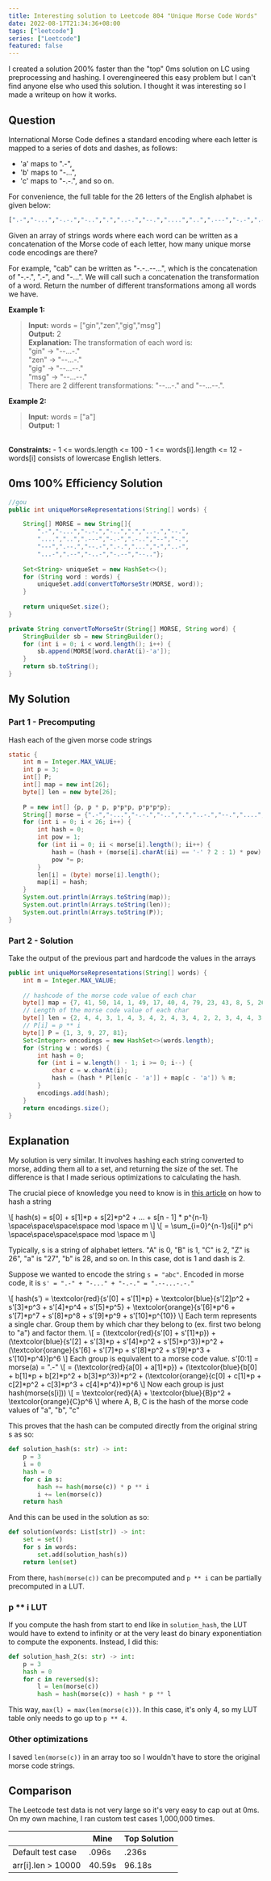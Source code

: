 ```yaml
---
title: Interesting solution to Leetcode 804 "Unique Morse Code Words"
date: 2022-08-17T21:34:36+08:00
tags: ["leetcode"]
series: ["Leetcode"]
featured: false
---
```


I created a solution 200\% faster than the "top" 0ms solution on LC using preprocessing and hashing. 
I overengineered this easy problem but I can't find anyone else who used this solution. I thought 
it was interesting so I made a writeup on how it works.

## Question

International Morse Code defines a standard encoding where each letter is mapped to a series of dots and dashes, as follows:

- 'a' maps to ".-",
- 'b' maps to "-...",
- 'c' maps to "-.-.", and so on.

For convenience, the full table for the 26 letters of the English alphabet is given below:

```python
[".-","-...","-.-.","-..",".","..-.","--.","....","..",".---","-.-",".-..","--","-.","---",".--.","--.-",".-.","...","-","..-","...-",".--","-..-","-.--","--.."]
```

Given an array of strings words where each word can be written as a concatenation of the Morse code of each letter, how many unique morse code encodings are there?

For example, "cab" can be written as "-.-..--...", which is the concatenation of "-.-.", ".-", and "-...". We will call such a concatenation the transformation of a word.
Return the number of different transformations among all words we have.

<b>Example 1:</b>
<blockquote>
<b>Input:</b> words = ["gin","zen","gig","msg"]<br>
<b>Output:</b> 2<br>
<b>Explanation:</b> The transformation of each word is:<br>
"gin" -> "--...-."<br>
"zen" -> "--...-."<br>
"gig" -> "--...--."<br>
"msg" -> "--...--."<br>
There are 2 different transformations: "--...-." and "--...--.".<br>
</blockquote>
<b>Example 2:</b>
<blockquote>
<b>Input:</b> words = ["a"]<br>
<b>Output:</b> 1
</blockquote>

<br>
<b>Constraints:</b>
- 1 <= words.length <= 100
- 1 <= words[i].length <= 12
- words[i] consists of lowercase English letters.

## 0ms 100% Efficiency Solution

```java
//gou
public int uniqueMorseRepresentations(String[] words) {

    String[] MORSE = new String[]{
        ".-","-...","-.-.","-..",".","..-.","--.",
        "....","..",".---","-.-",".-..","--","-.",
        "---",".--.","--.-",".-.","...","-","..-",
        "...-",".--","-..-","-.--","--.."};
    
    Set<String> uniqueSet = new HashSet<>();
    for (String word : words) {
        uniqueSet.add(convertToMorseStr(MORSE, word));
    }
    
    return uniqueSet.size();
}

private String convertToMorseStr(String[] MORSE, String word) {
    StringBuilder sb = new StringBuilder();
    for (int i = 0; i < word.length(); i++) {
        sb.append(MORSE[word.charAt(i)-'a']);
    }
    return sb.toString();
}
```

## My Solution

### Part 1 - Precomputing

Hash each of the given morse code strings

```java
static {
    int m = Integer.MAX_VALUE;
    int p = 3;
    int[] P;
    int[] map = new int[26];
    byte[] len = new byte[26];
    
    P = new int[] {p, p * p, p*p*p, p*p*p*p};
    String[] morse = {".-","-...","-.-.","-..",".","..-.","--.","....","..",".---","-.-",".-..","--","-.","---",".--.","--.-",".-.","...","-","..-","...-",".--","-..-","-.--","--.."};
    for (int i = 0; i < 26; i++) {
        int hash = 0;
        int pow = 1;
        for (int ii = 0; ii < morse[i].length(); ii++) {
            hash = (hash + (morse[i].charAt(ii) == '-' ? 2 : 1) * pow) % m;
            pow *= p;
        }
        len[i] = (byte) morse[i].length();
        map[i] = hash;
    }
    System.out.println(Arrays.toString(map));
    System.out.println(Arrays.toString(len));
    System.out.println(Arrays.toString(P));
}
```

### Part 2 - Solution

Take the output of the previous part and hardcode the values in the arrays

```java
public int uniqueMorseRepresentations(String[] words) {
    int m = Integer.MAX_VALUE;
    
    // hashcode of the morse code value of each char
    byte[] map = {7, 41, 50, 14, 1, 49, 17, 40, 4, 79, 23, 43, 8, 5, 26, 52, 71, 16, 13, 2, 22, 67, 25, 68, 77, 44};
    // Length of the morse code value of each char
    byte[] len = {2, 4, 4, 3, 1, 4, 3, 4, 2, 4, 3, 4, 2, 2, 3, 4, 4, 3, 3, 1, 3, 4, 3, 4, 4, 4};
    // P[i] = p ** i
    byte[] P = {1, 3, 9, 27, 81};
    Set<Integer> encodings = new HashSet<>(words.length);
    for (String w : words) {
        int hash = 0;
        for (int i = w.length() - 1; i >= 0; i--) {
            char c = w.charAt(i);
            hash = (hash * P[len[c - 'a']] + map[c - 'a']) % m;
        }
        encodings.add(hash);
    }
    return encodings.size();
}
```

## Explanation

My solution is very similar. It involves hashing each string converted to morse, adding them all to a set, and returning the size of the set.
The difference is that I made serious optimizations to calculating the hash.

The crucial piece of knowledge you need to know is in [this article](https://cp-algorithms.com/string/string-hashing.html) on how to hash a string

<p style="overflow-x: auto">
  \[ 
    hash(s) = s[0] + s[1]*p + s[2]*p^2 + ... + s[n - 1] * p^{n-1} \space\space\space\space mod \space m
  \]
  \[
     = \sum_{i=0}^{n-1}s[i]* p^i \space\space\space\space mod \space m 
  \]
</p>

Typically, s is a string of alphabet letters. "A" is 0, "B" is 1, "C" is 2, "Z" is 26", "a" is "27", "b" is 28, and so on.
In this case, dot is 1 and dash is 2.

Suppose we wanted to encode the string `s = "abc"`.
Encoded in morse code, it is  `s' = ".-" + "-..." + "-.-." = ".--...-.-."`
<p style="overflow-x: auto">
\[
    hash(s') = \textcolor{red}{s'[0] + s'[1]*p} + \textcolor{blue}{s'[2]p^2 + s'[3]*p^3 + s'[4]*p^4 + s'[5]*p^5} + \textcolor{orange}{s'[6]*p^6 + s'[7]*p^7 + s'[8]*p^8 + s'[9]*p^9 + s'[10]*p^{10}}
\]
Each term represents a single char. Group them by which char they belong to (ex. first two belong to "a") and factor them.
\[
    = (\textcolor{red}{s'[0] + s'[1]*p}) + (\textcolor{blue}{s'[2] + s'[3]*p + s'[4]*p^2 + s'[5]*p^3})*p^2 + (\textcolor{orange}{s'[6] + s'[7]*p + s'[8]*p^2 + s'[9]*p^3 + s'[10]*p^4})p^6
\]
Each group is equivalent to a morse code value. s'[0:1] = morse(a) = ".-"
\[
    = (\textcolor{red}{a[0] + a[1]*p}) + (\textcolor{blue}{b[0] + b[1]*p + b[2]*p^2 + b[3]*p^3})*p^2 + (\textcolor{orange}{c[0] + c[1]*p + c[2]*p^2 + c[3]*p^3 + c[4]*p^4})*p^6
\]
Now each group is just hash(morse(s[i]))
\[
    = \textcolor{red}{A} + \textcolor{blue}{B}p^2 + \textcolor{orange}{C}p^6
\]
where A, B, C is the hash of the morse code values of "a", "b", "c"
</p>

This proves that the hash can be computed directly from the original string s as so:

```python
def solution_hash(s: str) -> int:
    p = 3
    i = 0
    hash = 0
    for c in s:
        hash += hash(morse(c)) * p ** i
        i += len(morse(c))
    return hash
```

And this can be used in the solution as so:

```python
def solution(words: List[str]) -> int:
    set = set()
    for s in words:
        set.add(solution_hash(s))
    return len(set)
```

From there, `hash(morse(c))` can be precomputed and `p ** i` can be partially precomputed in a LUT.

### p ** i LUT

If you compute the hash from start to end like in `solution_hash`, the LUT would have to extend to infinity or at the very least do binary exponentiation to compute the exponents. Instead, I did this:

```python
def solution_hash_2(s: str) -> int:
    p = 3
    hash = 0
    for c in reversed(s):
        l = len(morse(c))
        hash = hash(morse(c)) + hash * p ** l
```

This way, `max(l) = max(len(morse(c)))`. In this case, it's only 4, so my LUT table only needs to go up to `p ** 4`.

### Other optimizations

I saved `len(morse(c))` in an array too so I wouldn't have to store the original morse code strings.

## Comparison

The Leetcode test data is not very large so it's very easy to cap out at 0ms. On my own machine, I ran custom test cases 1,000,000 times.

|                    | Mine  | Top Solution |
|--------------------|-------|--------------|
| Default test case  | .096s  | .236s         |
| arr[i].len > 10000 | 40.59s | 96.18s        |


<script src="https://polyfill.io/v3/polyfill.min.js?features=es6"></script>
<script id="MathJax-script" async src="https://cdn.jsdelivr.net/npm/mathjax@3/es5/tex-mml-chtml.js"></script>